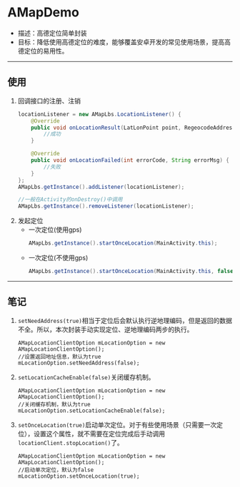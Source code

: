 # AMapDemo
- 描述：高德定位简单封装
- 目标：降低使用高德定位的难度，能够覆盖安卓开发的常见使用场景，提高高德定位的易用性。

---
## 使用
1. 回调接口的注册、注销
    ```java
    locationListener = new AMapLbs.LocationListener() {
        @Override
        public void onLocationResult(LatLonPoint point, RegeocodeAddress location) {
            //成功
        }

        @Override
        public void onLocationFailed(int errorCode, String errorMsg) {
            //失败
        }
    };
    AMapLbs.getInstance().addListener(locationListener);
    ```
    ```java
    //一般在Activity的onDestroy()中调用
    AMapLbs.getInstance().removeListener(locationListener);
    ```
1. 发起定位
    - 一次定位(使用gps)
        ```java
        AMapLbs.getInstance().startOnceLocation(MainActivity.this);
        ```
    - 一次定位(不使用gps)
        ```java
        AMapLbs.getInstance().startOnceLocation(MainActivity.this, false);
        ```

---
## 笔记
1. `setNeedAddress(true)`相当于定位后会默认执行逆地理编码，但是返回的数据不全。所以，本次封装手动实现定位、逆地理编码两步的执行。
    ```
    AMapLocationClientOption mLocationOption = new AMapLocationClientOption();
    //设置返回地址信息，默认为true
    mLocationOption.setNeedAddress(false);
    ```
1. `setLocationCacheEnable(false)`关闭缓存机制。
    ```
    AMapLocationClientOption mLocationOption = new AMapLocationClientOption();
    //关闭缓存机制，默认为true
    mLocationOption.setLocationCacheEnable(false);
    ```
1. `setOnceLocation(true)`启动单次定位。对于有些使用场景（只需要一次定位），设置这个属性，就不需要在定位完成后手动调用`locationClient.stopLocation()`了。
    ```
    AMapLocationClientOption mLocationOption = new AMapLocationClientOption();
    //启动单次定位，默认为false
    mLocationOption.setOnceLocation(true);
    ```

